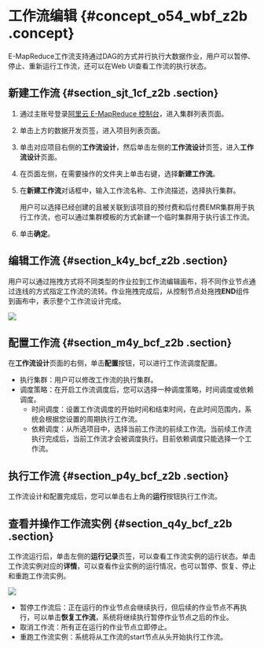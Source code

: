 # 工作流编辑 {#concept_o54_wbf_z2b .concept}

E-MapReduce工作流支持通过DAG的方式并行执行大数据作业，用户可以暂停、停止、重新运行工作流，还可以在Web UI查看工作流的执行状态。

## 新建工作流 {#section_sjt_1cf_z2b .section}

1.  通过主账号登录[阿里云 E-MapReduce 控制台](https://emr.console.aliyun.com/console)，进入集群列表页面。
2.  单击上方的数据开发页签，进入项目列表页面。
3.  单击对应项目右侧的**工作流设计**，然后单击左侧的**工作流设计**页签，进入**工作流设计**页面。
4.  在页面左侧，在需要操作的文件夹上单击右键，选择**新建工作流**。
5.  在**新建工作流**对话框中，输入工作流名称、工作流描述，选择执行集群。

    用户可以选择已经创建的且被关联到该项目的预付费和后付费EMR集群用于执行工作流，也可以通过集群模板的方式新建一个临时集群用于执行该工作流。

6.  单击**确定**。

## 编辑工作流 {#section_k4y_bcf_z2b .section}

用户可以通过拖拽方式将不同类型的作业拉到工作流编辑画布，将不同作业节点通过连线的方式指定工作流的流转。作业拖拽完成后，从控制节点处拖拽**END**组件到画布中，表示整个工作流设计完成。

![](http://static-aliyun-doc.oss-cn-hangzhou.aliyuncs.com/assets/img/17963/153967833310925_zh-CN.png)

## 配置工作流 {#section_m4y_bcf_z2b .section}

在**工作流设计**页面的右侧，单击**配置**按钮，可以进行工作流调度配置。

-   执行集群：用户可以修改工作流的执行集群。
-   调度策略：在开启工作流调度后，您可以选择一种调度策略，时间调度或依赖调度。
    -   时间调度：设置工作流调度的开始时间和结束时间，在此时间范围内，系统会根据您设置的周期执行工作流。
    -   依赖调度：从所选项目中，选择当前工作流的前续工作流。当前续工作流执行完成后，当前工作流才会被调度执行。目前依赖调度只能选择一个工作流。

## 执行工作流 {#section_p4y_bcf_z2b .section}

工作流设计和配置完成后，您可以单击右上角的**运行**按钮执行工作流。

## 查看并操作工作流实例 {#section_q4y_bcf_z2b .section}

工作流运行后，单击左侧的**运行记录**页签，可以查看工作流实例的运行状态。单击工作流实例对应的**详情**，可以查看作业实例的运行情况，也可以暂停、恢复、停止和重跑工作流实例。

![](http://static-aliyun-doc.oss-cn-hangzhou.aliyuncs.com/assets/img/17963/153967833310926_zh-CN.png)

-   暂停工作流后：正在运行的作业节点会继续执行，但后续的作业节点不再执行，可以单击**恢复工作流**，系统将继续执行暂停作业节点之后的作业。
-   取消工作流：所有正在运行的作业节点立即停止。
-   重跑工作流实例：系统将从工作流的start节点从头开始执行工作流。

